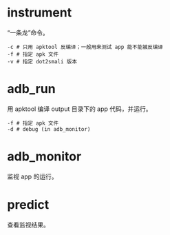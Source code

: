 # instrument

“一条龙”命令。

```
-c # 只用 apktool 反编译；一般用来测试 app 能不能被反编译
-f # 指定 apk 文件
-v # 指定 dot2smali 版本
```

# adb_run 

用 apktool 编译 output 目录下的 app 代码，并运行。

```
-f # 指定 apk 文件
-d # debug (in adb_monitor)
```

# adb_monitor

监视 app 的运行。

# predict

查看监视结果。

